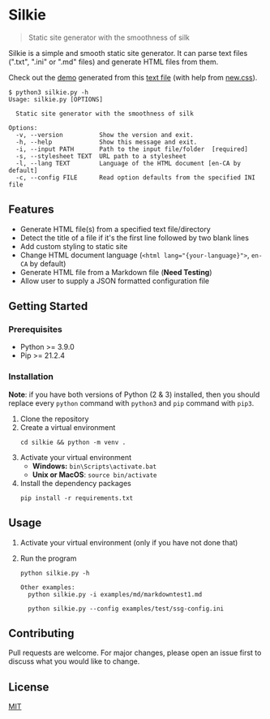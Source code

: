 # Silkie

> Static site generator with the smoothness of silk

Silkie is a simple and smooth static site generator. It can parse text files (".txt", ".ini" or ".md" files) and
generate HTML files from them.

Check out the [demo](https://oliver-pham.github.io/silkie/dist/The%20Adventure%20of%20the%20Speckled%20Band) generated from this [text file](https://raw.githubusercontent.com/Seneca-CDOT/topics-in-open-source-2021/main/release-1/Sherlock-Holmes-Selected-Stories/The%20Adventure%20of%20the%20Speckled%20Band.txt) (with help from [new.css](https://newcss.net/)).

```
$ python3 silkie.py -h
Usage: silkie.py [OPTIONS]

  Static site generator with the smoothness of silk

Options:
  -v, --version          Show the version and exit.
  -h, --help             Show this message and exit.
  -i, --input PATH       Path to the input file/folder  [required]
  -s, --stylesheet TEXT  URL path to a stylesheet
  -l, --lang TEXT        Language of the HTML document [en-CA by default]
  -c, --config FILE      Read option defaults from the specified INI file
```

## Features

- Generate HTML file(s) from a specified text file/directory
- Detect the title of a file if it's the first line followed by two blank lines
- Add custom styling to static site
- Change HTML document language (`<html lang="{your-language}">`, `en-CA` by default)
- Generate HTML file from a Markdown file (**Need Testing**)
- Allow user to supply a JSON formatted configuration file

## Getting Started

### Prerequisites

- Python >= 3.9.0
- Pip >= 21.2.4

### Installation

**Note**: if you have both versions of Python (2 & 3) installed, then you should replace every `python` command with `python3` and `pip` command with `pip3`.

1. Clone the repository
2. Create a virtual environment
   ```
   cd silkie && python -m venv .
   ```
3. Activate your virtual environment
   - **Windows:** `bin\Scripts\activate.bat`
   - **Unix or MacOS**: `source bin/activate`
4. Install the dependency packages
   ```
   pip install -r requirements.txt
   ```

## Usage

1. Activate your virtual environment (only if you have not done that)
2. Run the program

   ```
   python silkie.py -h

   Other examples:
     python silkie.py -i examples/md/markdowntest1.md

     python silkie.py --config examples/test/ssg-config.ini
   ```

## Contributing

Pull requests are welcome. For major changes, please open an issue first to discuss what you would like to change.

## License

[MIT](LICENSE)
